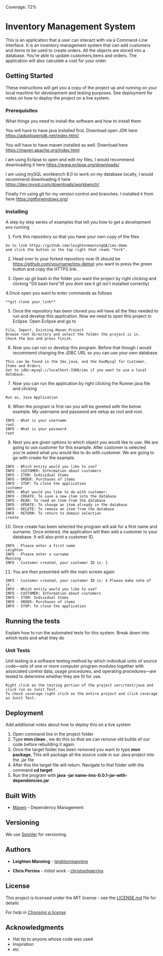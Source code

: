 Coverage: 72%
# Inventory Management System

This is an application that a user can interact with via a Command-Line Interface. It is an inventory management system that can add customers and items to be used to create orders. All the objects are stored into a database. You're able to update customers,items and orders. The application will also calculate a cost for your order.

## Getting Started

These instructions will get you a copy of the project up and running on your local machine for development and testing purposes. See deployment for notes on how to deploy the project on a live system.

### Prerequisites

What things you need to install the software and how to install them


You will have to have java installed first. Download open JDK here
https://adoptopenjdk.net/index.html/

You will have to have maven installed as well. Download here
https://maven.apache.org/index.html

I am using Eclipse to open and edit my files, I would recommend downloading it here
https://www.eclipse.org/downloads/

I am using mySQL workbench 8.0 to work on my database locally, I would recommend downloading it here
https://dev.mysql.com/downloads/workbench/

Finally I'm using git for my version control and branches. I installed it from here
https://gitforwindows.org/


### Installing

A step by step series of examples that tell you how to get a development env running

1. Fork this repository so that you have your own copy of the files

```
Go to link https://github.com/leightonmanningQA/ims-demo 
and click the button in the top right that reads "Fork".

```
2. Head over to your forked repository now (It should be https://github.com/yourname/ims-demo) you want to press the green button and copy the HTTPS link.

3. Open up git bash in the folder you want the project by right clicking and clicking "Git bash here"(If you dont see it git isn't installed correctly)

4.Once open you want to enter commands as follows

```
**git clone your_link**

```
5. Once the repository has been cloned you will have all the files needed to run and develop this application. Now we need to open this project in Eclipse. Open Eclipse and go to
```
File, Import, Existing Maven Project
Browse root directory and select the folder the project is in.
Check the box and press finish.

```

6. Now you can run or develop this program. Before that though I would recommend changing the JDBC URL so you can use your own database.
```
This can be found in the Ims.java, and the DaoMysql for Customer, Items and Orders.
Set to jdbc:mysql://localhost:3306/ims if you want to use a local database.

```
7. Now you can run the application by right clicking the Runner.java file and clicking 
```
Run as, Java Application

```
8. When the program is first ran you will be greeted with the below example. My username and password are setup as root and root. 

```
INFO - What is your username
root
INFO - What is your password
root
```
9. Next you are given options to which object you would like to use. We are going to use customer for this example. After customer is selected you're asked what you would
like to do with customer. We are going to go with create for the example.
```
INFO - Which entity would you like to use?
INFO - CUSTOMER: Information about customers
INFO - ITEM: Individual Items
INFO - ORDER: Purchases of items
INFO - STOP: To close the application
customer
INFO - What would you like to do with customer:
INFO - CREATE: To save a new item into the database
INFO - READ: To read an item from the database
INFO - UPDATE: To change an item already in the database
INFO - DELETE: To remove an item from the database
INFO - RETURN: To return to domain selection
create
```
10. Once create has been selected the program will ask for a first name and surname. Once entered, the application will then add a customer to your database.
It will also print a customer ID.
```
INFO - Please enter a first name
Leighton
INFO - Please enter a surname
Manning
INFO - Customer created, your customer ID is: 1
```
11. You are then presented with the main screen again 
```
INFO - Customer created, your customer ID is: 4 Please make note of it.
INFO - Which entity would you like to use?
INFO - CUSTOMER: Information about customers
INFO - ITEM: Individual Items
INFO - ORDER: Purchases of items
INFO - STOP: To close the application
```

## Running the tests

Explain how to run the automated tests for this system. Break down into which tests and what they do

### Unit Tests 

Unit testing is a software testing method by which individual units of source code—sets of one or more computer program modules together with associated control data, usage procedures, and operating procedures—are tested to determine whether they are fit for use.

```
Right click on the testing portion of the project serc/test/java and click run as Junit Test. 
To check coverage right click on the entire project and click coverage as Junit Test.
```


## Deployment

Add additional notes about how to deploy this on a live system
1. Open command line in the project folder
2. Type **mvn clean** , we do this so that we can remove old builds of our code before rebuilding it again.
3. Once the target folder has been removed you want to type **mvn package**, This will package all the source code in our Java project into the .jar file
4. After this the target file will return. Navigate to that folder with the command **cd target**
5. Run the program with **java -jar name-ims-0.0.1-jar-with-dependencies.jar**

## Built With

* [Maven](https://maven.apache.org/) - Dependency Management

## Versioning

We use [SemVer](http://semver.org/) for versioning.

## Authors

* **Leighton Manning**  - [leightonmanning](https://github.com/leightonmanningQA)


* **Chris Perrins** - *Initial work* - [christophperrins](https://github.com/christophperrins)

## License

This project is licensed under the MIT license - see the [LICENSE.md](LICENSE.md) file for details 

*For help in [Choosing a license](https://choosealicense.com/)*

## Acknowledgments

* Hat tip to anyone whose code was used
* Inspiration
* etc
